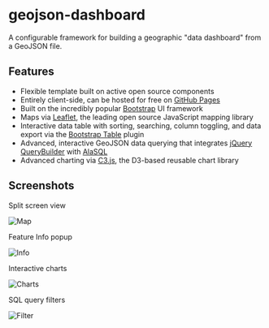 # geojson-dashboard
A configurable framework for building a geographic "data dashboard" from a GeoJSON file.

## Features

* Flexible template built on active open source components
* Entirely client-side, can be hosted for free on [GitHub Pages](https://pages.github.com/)
* Built on the incredibly popular [Bootstrap](http://getbootstrap.com/) UI framework
* Maps via [Leaflet](http://leafletjs.com/), the leading open source JavaScript mapping library
* Interactive data table with sorting, searching, column toggling, and data export via the [Bootstrap Table](http://bootstrap-table.wenzhixin.net.cn/) plugin
* Advanced, interactive GeoJSON data querying that integrates [jQuery QueryBuilder](http://mistic100.github.io/jQuery-QueryBuilder/index.html) with [AlaSQL](http://alasql.org/)
* Advanced charting via [C3.js](http://c3js.org/), the D3-based reusable chart library

## Screenshots

Split screen view

![Map](https://raw.githubusercontent.com/fulcrumapp/geojson-dashboard/gh-pages/screenshots/map.png)

Feature Info popup

![Info](https://raw.githubusercontent.com/fulcrumapp/geojson-dashboard/gh-pages/screenshots/info.png)

Interactive charts

![Charts](https://raw.githubusercontent.com/fulcrumapp/geojson-dashboard/gh-pages/screenshots/charts.png)

SQL query filters

![Filter](https://raw.githubusercontent.com/fulcrumapp/geojson-dashboard/gh-pages/screenshots/filter.png)

